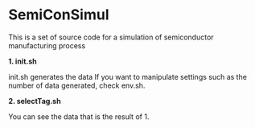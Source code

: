 # SemiConSimul

This is a set of source code for a simulation of semiconductor manufacturing process

**1. init.sh**  

init.sh generates the data
If you want to manipulate settings such as the number of data generated, check env.sh.

**2. selectTag.sh**

You can see the data that is the result of 1.
